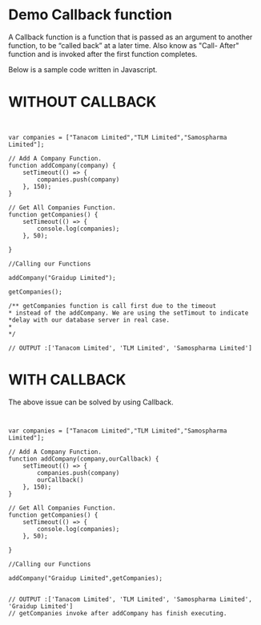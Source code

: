 # Demo Callback function


A Callback function is a function that is passed as an argument to another function, to be “called back” at a later time. Also know as "Call- After" function and is invoked after the first function completes.

Below is a sample code written in Javascript.

WITHOUT CALLBACK
================

````


var companies = ["Tanacom Limited","TLM Limited","Samospharma Limited"];

// Add A Company Function.
function addCompany(company) {
    setTimeout(() => {
        companies.push(company)
    }, 150);
}

// Get All Companies Function.
function getCompanies() {
    setTimeout(() => {
        console.log(companies);
    }, 50);
    
}

//Calling our Functions

addCompany("Graidup Limited");

getCompanies();

/** getCompanies function is call first due to the timeout
* instead of the addCompany. We are using the setTimout to indicate 
*delay with our database server in real case.
* 
*/

// OUTPUT :['Tanacom Limited', 'TLM Limited', 'Samospharma Limited']

````



WITH CALLBACK
================

The above issue can be solved by using Callback.


````


var companies = ["Tanacom Limited","TLM Limited","Samospharma Limited"];

// Add A Company Function.
function addCompany(company,ourCallback) {
    setTimeout(() => {
        companies.push(company)
        ourCallback()
    }, 150);
}

// Get All Companies Function.
function getCompanies() {
    setTimeout(() => {
        console.log(companies);
    }, 50);
    
}

//Calling our Functions

addCompany("Graidup Limited",getCompanies);


// OUTPUT :['Tanacom Limited', 'TLM Limited', 'Samospharma Limited', 'Graidup Limited']
// getCompanies invoke after addCompany has finish executing.


````
